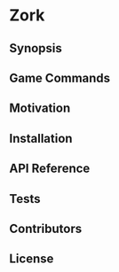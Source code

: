 # Zork

## Synopsis

## Game Commands

## Motivation

## Installation

## API Reference

## Tests

## Contributors

## License